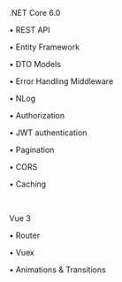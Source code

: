 .NET Core 6.0

•	REST API

•	Entity Framework

•	DTO Models

•	Error Handling Middleware

•	NLog

•	Authorization

•	JWT authentication

•	Pagination

•	CORS

•	Caching

<br>


Vue 3

•	Router

•	Vuex

•	Animations & Transitions
